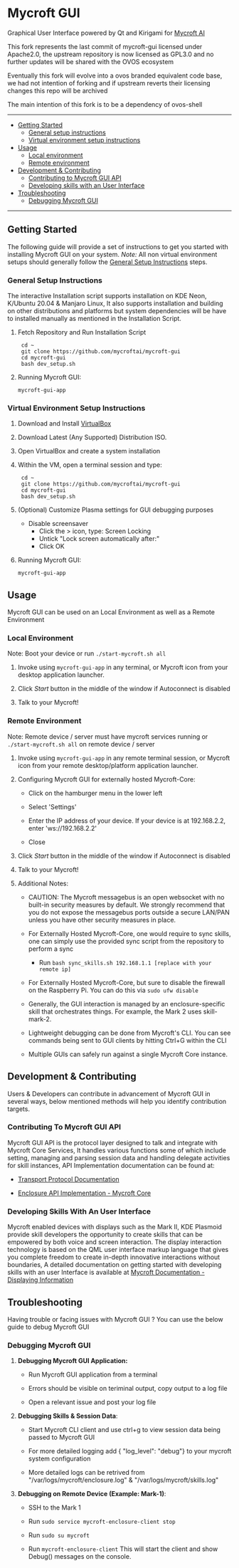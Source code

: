 Mycroft GUI
===========

Graphical User Interface powered by Qt and Kirigami for [Mycroft AI](https://github.com/MycroftAI/mycroft-core)

This fork represents the last commit of mycroft-gui licensed under Apache2.0, the upstream repository is now licensed as GPL3.0 and no further updates will be shared with the OVOS ecosystem

Eventually this fork will evolve into a ovos branded equivalent code base, we had not intention of forking and if upstream reverts their licensing changes this repo will be archived

The main intention of this fork is to be a dependency of ovos-shell
_______________________________________________________________________

- [Getting Started](#getting-started)
  + [General setup instructions](#general-setup-instructions)
  + [Virtual environment setup instructions](#virtual-environment-setup-instructions)
- [Usage](#usage)
  + [Local environment](#local-environment)
  + [Remote environment](#remote-environment)
- [Development & Contributing](#development-contributing)
  + [Contributing to Mycroft GUI API](#contributing-to-mycroft-gui-api)
  + [Developing skills with an User Interface](#developing-skills-with-an-user-interface)
- [Troubleshooting](#troubleshooting)
  - [Debugging Mycroft GUI](#debugging-mycroft-gui)

_____________________________________________________________________________________________

## Getting Started

The following guide will provide a set of instructions to get you started with installing Mycroft GUI on your system. *Note:* All non virtual environment setups should generally follow the [General Setup Instructions](#general-setup-instructions) steps. 

### 

### General Setup Instructions

The interactive Installation script supports installation on KDE Neon, K/Ubuntu 20.04 & Manjaro Linux, It also supports installation and building on other distributions and platforms but system dependencies will be have to installed manually as mentioned in the Installation Script.



1) Fetch Repository and Run Installation Script 
   
   ```@bash
    cd ~
    git clone https://github.com/mycroftai/mycroft-gui
    cd mycroft-gui
    bash dev_setup.sh    
   ```

2) Running Mycroft GUI:
   
   ```@bash
   mycroft-gui-app
   ```

### Virtual Environment Setup Instructions

1) Download and Install [VirtualBox](https://www.virtualbox.org/wiki/Downloads)

2) Download Latest (Any Supported) Distribution ISO.

3) Open VirtualBox and create a system installation

4) Within the VM, open a terminal session and type:
   
   ```@bash
    cd ~
    git clone https://github.com/mycroftai/mycroft-gui
    cd mycroft-gui
    bash dev_setup.sh
   ```

5) (Optional) Customize Plasma settings for GUI debugging purposes
   
   * Disable screensaver
     - Click the > icon, type: Screen Locking
     - Untick "Lock screen automatically after:"
     - Click OK
6. Running Mycroft GUI:
   
   ```@bash
   mycroft-gui-app
   ```

## 

## Usage

Mycroft GUI can be used on an Local Environment as well as a Remote Environment

### 

### Local Environment

Note: Boot your device or run `./start-mycroft.sh all`

1) Invoke using ```mycroft-gui-app``` in any terminal, or Mycroft icon from your desktop application launcher.

2) Click *Start* button in the middle of the window if Autoconnect is disabled

3) Talk to your Mycroft!

### Remote Environment

Note: Remote device / server must have mycroft services running or  `./start-mycroft.sh all` on remote device / server

1. Invoke using `mycroft-gui-app` in any remote terminal session, or Mycroft icon from your remote desktop/platform application launcher.

2. Configuring Mycroft GUI for externally hosted Mycroft-Core:
   
   - Click on the hamburger menu in the lower left
   
   - Select 'Settings'
   
   - Enter the IP address of your device. If your device is at 192.168.2.2, enter 'ws://192.168.2.2'
   
   - Close

3. Click *Start* button in the middle of the window if Autoconnect is disabled

4. Talk to your Mycroft!

5. Additional Notes:

   - CAUTION: The Mycroft messagebus is an open websocket with no built-in security measures by default. We strongly recommend that you do not expose the messagebus ports outside a secure LAN/PAN unless you have other security measures in place. 
   
   - For Externally Hosted Mycroft-Core, one would require to sync skills, one can simply use the provided sync script from the repository to perform a sync
     
     - Run `bash sync_skills.sh 192.168.1.1 [replace with your remote ip] `
   
   - For Externally Hosted Mycroft-Core, but sure to disable the firewall on the Raspberry Pi. You can do this via `sudo ufw disable`
   
   - Generally, the GUI interaction is managed by an enclosure-specific skill that orchestrates things. For example, the Mark 2 uses skill-mark-2.
   
   - Lightweight debugging can be done from Mycroft's CLI. You can see commands being sent to GUI clients by hitting Ctrl+G within the CLI
   
   - Multiple GUIs can safely run against a single Mycroft Core instance.

## 

## Development & Contributing

Users & Developers can contribute in advancement of Mycroft GUI in several ways, below mentioned methods will help you identify contribution targets.

### Contributing To Mycroft GUI API

Mycroft GUI API is the protocol layer designed to talk and integrate with Mycroft Core Services, It handles various functions some of which include setting, managing and parsing session data and handling delegate activities for skill instances, API Implementation documentation can be found at:

- [Transport Protocol Documentation](https://github.com/MycroftAI/mycroft-gui/blob/master/transportProtocol.md)

- [Enclosure API Implementation - Mycroft Core](https://github.com/MycroftAI/mycroft-core/blob/dev/mycroft/enclosure/gui.py)

### Developing Skills With An User Interface

Mycroft enabled devices with displays such as the Mark II, KDE Plasmoid provide skill developers the opportunity to create skills that can be empowered by both voice and screen interaction. The display interaction technology is based on the QML user interface markup language that gives you complete freedom to create in-depth innovative interactions without boundaries, A detailed documentation on getting started with developing skills with an user Interface is available at [Mycroft Documentation - Displaying Information](https://mycroft-ai.gitbook.io/docs/skill-development/displaying-information/mycroft-gui)

## Troubleshooting

Having trouble or facing issues with Mycroft GUI ? You can use the below guide to debug Mycroft GUI

### Debugging Mycroft GUI

1. **Debugging Mycroft GUI Application:**
   
   - Run Mycroft GUI application from a terminal
   
   - Errors should be visible on teriminal output, copy output to a log file
   
   - Open a relevant issue and post your log file 

2. **Debugging Skills & Session Data**:
   
   - Start Mycroft CLI client and use ctrl+g to view session data being passed to Mycroft GUI
   
   - For more detailed logging add { "log_level": "debug"} to your mycroft system configuration
   
   - More detailed logs can be retrived from "/var/logs/mycroft/enclosure.log" & "/var/logs/mycroft/skills.log"

3. **Debugging on Remote Device (Example: Mark-1)**:
   
   - SSH to the Mark 1
   
   - Run `sudo service mycroft-enclosure-client stop`
   
   - Run `sudo su mycroft`
   
   - Run `mycroft-enclosure-client` This will start the client and show Debug() messages on the console.

## 
